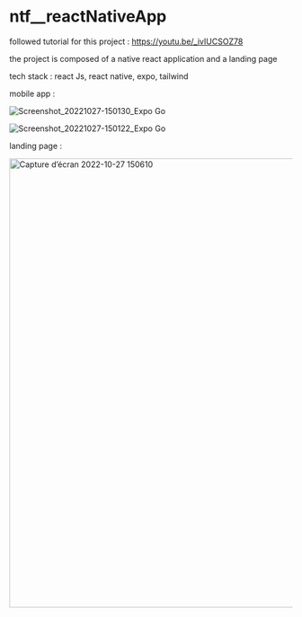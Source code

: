 # ntf__reactNativeApp

followed tutorial for this project : https://youtu.be/_ivIUCSOZ78

the project is composed of a native react application and a landing page 

tech stack : react Js, react native, expo, tailwind


mobile app : 


![Screenshot_20221027-150130_Expo Go](https://user-images.githubusercontent.com/99366674/198320663-d9f9f29b-e31b-401f-9c57-7dba4feaba0b.jpg)

![Screenshot_20221027-150122_Expo Go](https://user-images.githubusercontent.com/99366674/198320666-7569e061-1c10-4b37-a360-42c4df6c811d.jpg)

landing page : 


<img width="800" alt="Capture d’écran 2022-10-27 150610" src="https://user-images.githubusercontent.com/99366674/198320634-39ca2aeb-056e-483c-8967-d153285ae286.png">

